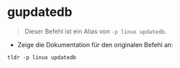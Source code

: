 # gupdatedb

> Dieser Befehl ist ein Alias von `-p linux updatedb`.

- Zeige die Dokumentation für den originalen Befehl an:

`tldr -p linux updatedb`
